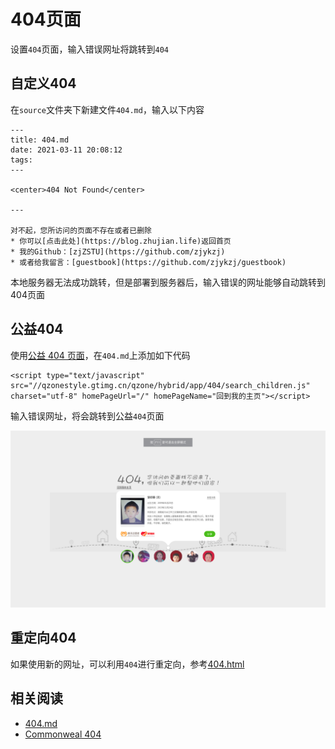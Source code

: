 
# 404页面

设置`404`页面，输入错误网址将跳转到`404`

## 自定义404

在`source`文件夹下新建文件`404.md`，输入以下内容

```
---
title: 404.md
date: 2021-03-11 20:08:12
tags:
---

<center>404 Not Found</center>

---

对不起，您所访问的页面不存在或者已删除
* 你可以[点击此处](https://blog.zhujian.life)返回首页
* 我的Github：[zjZSTU](https://github.com/zjykzj)
* 或者给我留言：[guestbook](https://github.com/zjykzj/guestbook)
```

本地服务器无法成功跳转，但是部署到服务器后，输入错误的网址能够自动跳转到404页面

## 公益404

使用[公益 404 页面](https://www.qq.com/404/)，在`404.md`上添加如下代码

    <script type="text/javascript" src="//qzonestyle.gtimg.cn/qzone/hybrid/app/404/search_children.js" charset="utf-8" homePageUrl="/" homePageName="回到我的主页"></script>

输入错误网址，将会跳转到公益`404`页面

![](./imgs/404.png)

## 重定向404

如果使用新的网址，可以利用`404`进行重定向，参考[404.html](https://github.com/jiexishede/jiexishede.github.io/blob/master/404.html)

## 相关阅读

* [404.md](https://raw.githubusercontent.com/Neveryu/Neveryu.github.io/resource/source/404.md)
* [Commonweal 404](https://theme-next.js.org/docs/theme-settings/custom-pages.html?highlight=hexo+generator+feed#Commonweal-404)